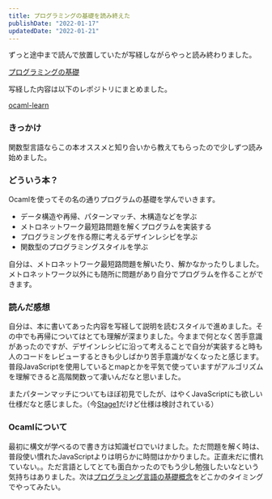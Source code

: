 ```yaml
---
title: プログラミングの基礎を読み終えた
publishDate: "2022-01-17"
updatedDate: "2022-01-21"
---
```


ずっと途中まで読んで放置していたが写経しながらやっと読み終わりました。

[プログラミングの基礎](https://www.amazon.co.jp/%E3%83%97%E3%83%AD%E3%82%B0%E3%83%A9%E3%83%9F%E3%83%B3%E3%82%B0%E3%81%AE%E5%9F%BA%E7%A4%8E-Computer-Science-Library-%E6%B5%85%E4%BA%95/dp/4781911609)

写経した内容は以下のレポジトリにまとめました。

[ocaml-learn](https://github.com/ryokatsuse/ocaml-learn)

### きっかけ
関数型言語ならこの本オススメと知り合いから教えてもらったので少しずつ読み始めました。

### どういう本？
Ocamlを使ってその名の通りプログラムの基礎を学んでいきます。

- データ構造や再帰、パターンマッチ、木構造などを学ぶ
- メトロネットワーク最短路問題を解くプログラムを実装する
- プログラミングを作る際に考えるデザインレシピを学ぶ
- 関数型のプログラミングスタイルを学ぶ

自分は、メトロネットワーク最短路問題を解いたり、解かなかったりしました。メトロネットワーク以外にも随所に問題があり自分でプログラムを作ることができます。

### 読んだ感想

自分は、本に書いてあった内容を写経して説明を読むスタイルで進めました。その中でも再帰についてはとても理解が深まりました。今ままで何となく苦手意識があったのですが、デザインレシピに沿って考えることで自分が実装すると時も人のコードをレビューするときも少しばかり苦手意識がなくなったと感じます。普段JavaScriptを使用しているとmapとかを平気で使っていますがアルゴリズムを理解できると高階関数って凄いんだなと思いました。

またパターンマッチについてもほぼ初見でしたが、はやくJavaScriptにも欲しい仕様だなと感じました。（今[Stage1](https://github.com/tc39/proposal-pattern-matching)だけど仕様は検討されている）

### Ocamlについて

最初に構文が学べるので書き方は知識ゼロでいけました。ただ問題を解く時は、普段使い慣れたJavaScriptよりは明らかに時間はかかりました。正直未だに慣れていない。。ただ言語としてとても面白かったのでもう少し勉強したいなという気持ちはありました。次は[プログラミング言語の基礎概念](https://www.amazon.co.jp/dp/4781912850/ref=cm_sw_r_tw_dp_XF79KR4Y9Z2YHJWW4W7Y?_encoding=UTF8&psc=1)をどこかのタイミングでやってみたい。





